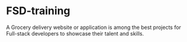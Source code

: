 # FSD-training
A Grocery delivery website or application is among
the best projects for Full-stack developers to
showcase their talent and skills.
